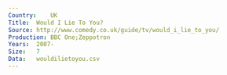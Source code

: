 ```yaml
---
Country:	UK
Title:	Would I Lie To You?
Source:	http://www.comedy.co.uk/guide/tv/would_i_lie_to_you/
Production:	BBC One;Zeppotron
Years:	2007-
Size:	7
Data:	wouldilietoyou.csv
---
```

